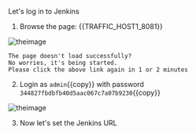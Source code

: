 Let's log in to Jenkins

1. Browse the page: {{TRAFFIC_HOST1_8081}}

![theimage](https://github.com/quincycheng/katacoda-scenarios/raw/master/conjur-jenkins/media/01-jenkins.PNG)

```
The page doesn't load successfully? 
No worries, it's being started.  
Please click the above link again in 1 or 2 minutes
```

2. Login as `admin`{{copy}} with password `344827fbdbfb40d5aac067c7a07b9230`{{copy}}

![theimage](https://github.com/quincycheng/katacoda-scenarios/raw/master/conjur-jenkins/media/01-jenkins_signed_in.PNG)

3. Now let's set the Jenkins URL
